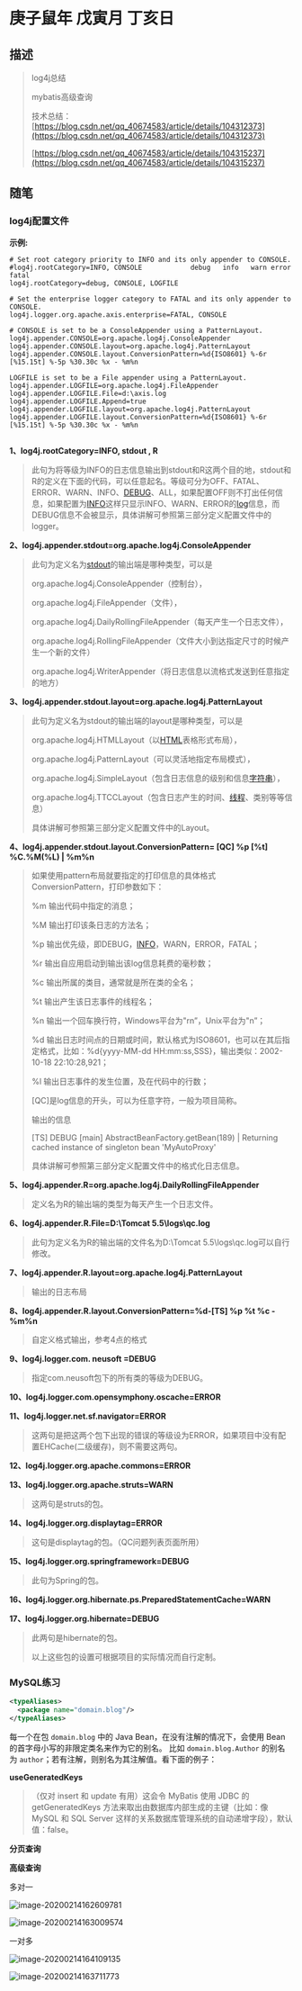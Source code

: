 # 庚子鼠年 戊寅月 丁亥日

## 描述

> log4j总结
>
> mybatis高级查询
>
> 技术总结：[https://blog.csdn.net/qq_40674583/article/details/104312373](https://blog.csdn.net/qq_40674583/article/details/104312373)
>
> [https://blog.csdn.net/qq_40674583/article/details/104315237](https://blog.csdn.net/qq_40674583/article/details/104315237)

## 随笔

### log4j配置文件

**示例:**

```properties
# Set root category priority to INFO and its only appender to CONSOLE.
#log4j.rootCategory=INFO, CONSOLE            debug   info   warn error fatal
log4j.rootCategory=debug, CONSOLE, LOGFILE

# Set the enterprise logger category to FATAL and its only appender to CONSOLE.
log4j.logger.org.apache.axis.enterprise=FATAL, CONSOLE

# CONSOLE is set to be a ConsoleAppender using a PatternLayout.
log4j.appender.CONSOLE=org.apache.log4j.ConsoleAppender
log4j.appender.CONSOLE.layout=org.apache.log4j.PatternLayout
log4j.appender.CONSOLE.layout.ConversionPattern=%d{ISO8601} %-6r [%15.15t] %-5p %30.30c %x - %m%n

LOGFILE is set to be a File appender using a PatternLayout.
log4j.appender.LOGFILE=org.apache.log4j.FileAppender
log4j.appender.LOGFILE.File=d:\axis.log
log4j.appender.LOGFILE.Append=true
log4j.appender.LOGFILE.layout=org.apache.log4j.PatternLayout
log4j.appender.LOGFILE.layout.ConversionPattern=%d{ISO8601} %-6r [%15.15t] %-5p %30.30c %x - %m%n


```



**1、log4j.rootCategory=INFO, stdout , R**

> 此句为将等级为INFO的日志信息输出到stdout和R这两个目的地，stdout和R的定义在下面的代码，可以任意起名。等级可分为OFF、FATAL、ERROR、WARN、INFO、[DEBUG](https://baike.baidu.com/item/DEBUG)、ALL，如果配置OFF则不打出任何信息，如果配置为[INFO](https://baike.baidu.com/item/INFO)这样只显示INFO、WARN、ERROR的[log](https://baike.baidu.com/item/log)信息，而DEBUG信息不会被显示，具体讲解可参照第三部分定义配置文件中的logger。



**2、log4j.appender.stdout=org.apache.log4j.ConsoleAppender**

> 此句为定义名为[stdout](https://baike.baidu.com/item/stdout)的输出端是哪种类型，可以是
>
> org.apache.log4j.ConsoleAppender（控制台），
>
> org.apache.log4j.FileAppender（文件），
>
> org.apache.log4j.DailyRollingFileAppender（每天产生一个日志文件），
>
> org.apache.log4j.RollingFileAppender（文件大小到达指定尺寸的时候产生一个新的文件）
>
> org.apache.log4j.WriterAppender（将日志信息以流格式发送到任意指定的地方）



**3、log4j.appender.stdout.layout=org.apache.log4j.PatternLayout**

> 此句为定义名为stdout的输出端的layout是哪种类型，可以是
>
> org.apache.log4j.HTMLLayout（以[HTML](https://baike.baidu.com/item/HTML)表格形式布局），
>
> org.apache.log4j.PatternLayout（可以灵活地指定布局模式），
>
> org.apache.log4j.SimpleLayout（包含日志信息的级别和信息[字符串](https://baike.baidu.com/item/字符串)），
>
> org.apache.log4j.TTCCLayout（包含日志产生的时间、[线程](https://baike.baidu.com/item/线程)、类别等等信息）
>
> 具体讲解可参照第三部分定义配置文件中的Layout。



**4、log4j.appender.stdout.layout.ConversionPattern= [QC] %p [%t] %C.%M(%L) | %m%n**

> 如果使用pattern布局就要指定的打印信息的具体格式ConversionPattern，打印参数如下：
>
> %m 输出代码中指定的消息；
>
> %M 输出打印该条日志的方法名；
>
> %p 输出优先级，即DEBUG，[INFO](https://baike.baidu.com/item/INFO)，WARN，ERROR，FATAL；
>
> %r 输出自应用启动到输出该log信息耗费的毫秒数；
>
> %c 输出所属的类目，通常就是所在类的全名；
>
> %t 输出产生该日志事件的线程名；
>
> %n 输出一个回车换行符，Windows平台为"rn”，Unix平台为"n”；
>
> %d 输出日志时间点的日期或时间，默认格式为ISO8601，也可以在其后指定格式，比如：%d{yyyy-MM-dd HH:mm:ss,SSS}，输出类似：2002-10-18 22:10:28,921；
>
> %l 输出日志事件的发生位置，及在代码中的行数；
>
> [QC]是log信息的开头，可以为任意字符，一般为项目简称。
>
> 输出的信息
>
> [TS] DEBUG [main] AbstractBeanFactory.getBean(189) | Returning cached instance of singleton bean 'MyAutoProxy'
>
> 具体讲解可参照第三部分定义配置文件中的格式化日志信息。



**5、log4j.appender.R=org.apache.log4j.DailyRollingFileAppender**

> 定义名为R的输出端的类型为每天产生一个日志文件。



**6、log4j.appender.R.File=D:\\Tomcat 5.5\\logs\\qc.log**

> 此句为定义名为R的输出端的文件名为D:\\Tomcat 5.5\\logs\\qc.log可以自行修改。



**7、log4j.appender.R.layout=org.apache.log4j.PatternLayout**

> 输出的日志布局



**8、log4j.appender.R.layout.ConversionPattern=%d-[TS] %p %t %c - %m%n**

> 自定义格式输出，参考4点的格式



**9、log4j.logger.com. neusoft =DEBUG**

> 指定com.neusoft包下的所有类的等级为DEBUG。



**10、log4j.logger.com.opensymphony.oscache=ERROR**

**11、log4j.logger.net.sf.navigator=ERROR**

> 这两句是把这两个包下出现的错误的等级设为ERROR，如果项目中没有配置EHCache(二级缓存)，则不需要这两句。



**12、log4j.logger.org.apache.commons=ERROR**

**13、log4j.logger.org.apache.struts=WARN**

> 这两句是struts的包。



**14、log4j.logger.org.displaytag=ERROR**

> 这句是displaytag的包。（QC问题列表页面所用）



**15、log4j.logger.org.springframework=DEBUG**

> 此句为Spring的包。



**16、log4j.logger.org.hibernate.ps.PreparedStatementCache=WARN**

**17、log4j.logger.org.hibernate=DEBUG**

> 此两句是hibernate的包。
>
> 以上这些包的设置可根据项目的实际情况而自行定制。



### MySQL练习

```xml
<typeAliases>
  <package name="domain.blog"/>
</typeAliases>
```

每一个在包 `domain.blog` 中的 Java Bean，在没有注解的情况下，会使用 Bean 的首字母小写的非限定类名来作为它的别名。 比如 `domain.blog.Author` 的别名为 `author`；若有注解，则别名为其注解值。看下面的例子：



**useGeneratedKeys**

> （仅对 insert 和 update 有用）这会令 MyBatis 使用 JDBC 的 getGeneratedKeys 方法来取出由数据库内部生成的主键（比如：像 MySQL 和 SQL Server 这样的关系数据库管理系统的自动递增字段），默认值：false。



**分页查询**

**高级查询**

多对一

![image-20200214162609781](https://ae01.alicdn.com/kf/H5dac9837c56e47e6a4738b36d2f989d32.png)

![image-20200214163009574](https://ae01.alicdn.com/kf/Hd0822ad6084f46bcb1ab993732d6c0a73.png)



一对多

![image-20200214164109135](https://ae01.alicdn.com/kf/H8fda937c5eff402fb684533964f90584D.png)

![image-20200214163711773](https://ae01.alicdn.com/kf/Hb6f0b3e34b1040c78066d5c372f3a135d.png)



